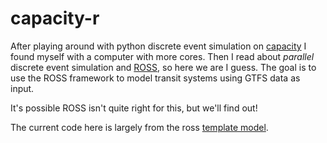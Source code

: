 # capacity-r

After playing around with python discrete event simulation on [capacity](https://github.com/mesflores/capacity) I found myself with a computer with more cores. Then I read about *parallel* discrete event simulation and [ROSS](http://github.com/carothersc/ROSS), so here we are I guess. The goal is to use the ROSS framework to model transit systems using GTFS data as input.

It's possible ROSS isn't quite right for this, but we'll find out!

The current code here is largely from the ross [template model](https://github.com/nmcglohon/template-model).
